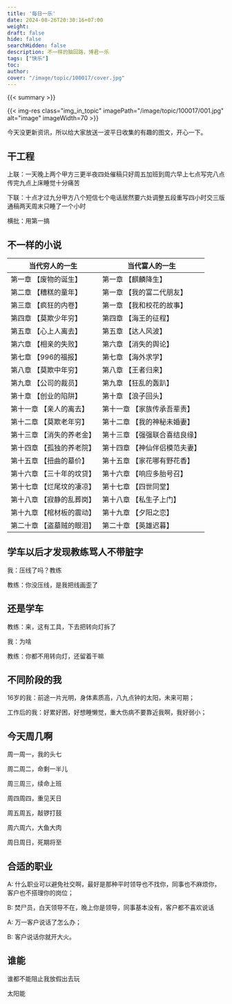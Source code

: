 ```yaml
---
title: '每日一乐'
date: 2024-08-26T20:30:16+07:00
weight: 
draft: false
hide: false
searchHidden: false
description: 不一样的脑回路，博君一乐
tags: ["快乐"]
toc: 
author:
cover: "/image/topic/100017/cover.jpg"
---
```


{{< summary >}}


{{< img-res class="img_in_topic" imagePath="/image/topic/100017/001.jpg" alt="image" imageWidth=70 >}}

今天没更新资讯，所以给大家放送一波平日收集的有趣的图文，开心一下。

## 干工程

  上联：一天晚上两个甲方三更半夜四处催稿只好周五加班到周六早上七点写完八点传完九点上床睡觉十分痛苦

  下联：十点才过九分甲方八个短信七个电话居然要六处调整五段重写四小时交三版通稿两天周末只睡了一个小时

  横批：用第一搞

## 不一样的小说

| 当代穷人的一生|当代富人的一生|
|---|---|
|第一章 【废物的诞生】|第一章 【麒麟降生】|
|第二章 【糟糕的童年】|第一章 【我的富二代朋友】|
|第三章 【疯狂的内卷】|第一章 【我和校花的故事】|
|第四章 【莫欺少年穷】|第四章 【海王的征程】|
|第五章 【心上人离去】|第五章 【达人风波】|
|第六章 【相亲的失败】|第六章 【消失的舆论】|
|第七章 【996的福报】|第七章 【海外求学】|
|第八章 【莫欺中年穷】|第八章 【王者归来】|
|第九章 【公司的裁员】|第九章 【狂乱的轰趴】|
|第十章 【创业的陷阱】|第十章 【浪子回头】|
|第十一章 【亲人的离去】|第十一章 【家族传承吾辈责】|
|第十二章 【莫欺老年穷】|第十二章 【我的神秘未婚妻】|
|第十三章 【消失的养老金】|第十三章 【强强联合喜结良缘】|
|第十四章 【孤独的养老院】|第十四章 【神仙伴侣模范夫妻】|
|第十五章 【扭曲的墓价】|第十五章 【家花哪有野花香】|
|第十六章 【三十年的坟贷】|第十六章 【响应多胎号召】|
|第十七章 【烂尾坟的凄凉】|第十七章 【四世同堂】|
|第十八章 【寂静的乱葬岗】|第十八章 【私生子上门】|
|第十九章 【棺材板的震动】|第十九章 【夕阳之恋】|
|第二十章 【盗墓贼的眼泪】|第二十章 【英雄迟暮】|

## 学车以后才发现教练骂人不带脏字

我：压线了吗？教练

教练：你没压线，是我把线画歪了

## 还是学车

教练：来，这有工具，下去把转向灯拆了

我：为啥

教练：你都不用转向灯，还留着干嘛

## 不同阶段的我

16岁的我：前途一片光明，身体素质高，八九点钟的太阳，未来可期；

工作后的我：好累好困，好想睡懒觉，重大伤病不要靠近我啊，我好弱小；

## 今天周几啊

周一周一，我的头七

周二周二，命剩一半儿

周三周三，续命上班

周四周四，重见天日

周五周五，敲锣打鼓

周六周六，大鱼大肉

周日周日，死期将至

## 合适的职业

A: 什么职业可以避免社交啊，最好是那种平时领导也不找你，同事也不麻烦你，客户也不搭理你的岗位；

B: 焚尸员，白天领导不在，晚上你是领导，同事基本没有，客户都不喜欢说话

A: 万一客户说话了怎么办；

B: 客户说话你就开大火。

## 谁能

谁都不能阻止我放假出去玩

太阳能
